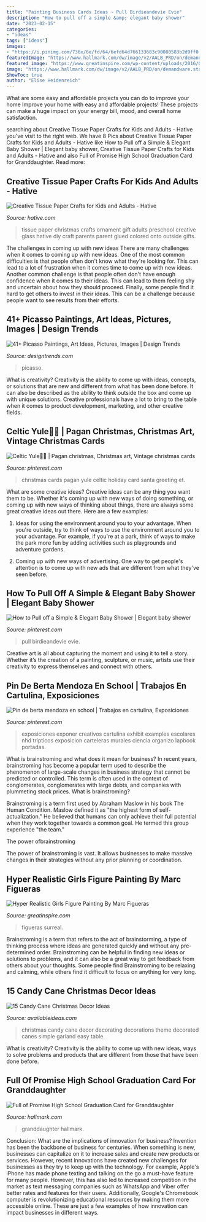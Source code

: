 ```yaml
---
title: "Painting Business Cards Ideas ~ Pull Birdieandevie Evie"
description: "How to pull off a simple &amp; elegant baby shower"
date: "2023-02-15"
categories:
- "ideas"
tags: ["ideas"]
images:
- "https://i.pinimg.com/736x/6e/fd/64/6efd64d766133683c90080583b2d9ff0.jpg"
featuredImage: "https://www.hallmark.com/dw/image/v2/AALB_PRD/on/demandware.static/-/Sites-hallmark-master/default/dw00bea2da/images/finished-goods/Full-of-Promise-High-School-Graduation-Card-for-Granddaughter-root-399GR3347_PV.1.GR3347.jpg_Source_Image.jpg"
featured_image: "https://www.greatinspire.com/wp-content/uploads/2016/07/Hyper-Realistic-Girls-Figure-Painting-By-Marc-Figueras-11-768x1039.jpg"
image: "https://www.hallmark.com/dw/image/v2/AALB_PRD/on/demandware.static/-/Sites-hallmark-master/default/dw00bea2da/images/finished-goods/Full-of-Promise-High-School-Graduation-Card-for-Granddaughter-root-399GR3347_PV.1.GR3347.jpg_Source_Image.jpg"
ShowToc: true
author: "Elise Heidenreich"
---
```



What are some easy and affordable projects you can do to improve your home
Improve your home with easy and affordable projects! These projects can make a huge impact on your energy bill, mood, and overall home satisfaction.

	

		
searching about Creative Tissue Paper Crafts for Kids and Adults - Hative you've visit to the right web. We have 8 Pics about Creative Tissue Paper Crafts for Kids and Adults - Hative like How to Pull off a Simple &amp; Elegant Baby Shower | Elegant baby shower, Creative Tissue Paper Crafts for Kids and Adults - Hative and also Full of Promise High School Graduation Card for Granddaughter. Read more:
		
    
## Creative Tissue Paper Crafts For Kids And Adults - Hative

<img loading=lazy src="https://hative.com/wp-content/uploads/2015/01/tissue-paper-crafts/11-tissue-paper-crafts.jpg" onerror="this.onerror=null;this.src='https://tse3.mm.bing.net/th?id=OIP.bwX_NhNdwfPOk6Ed29tJhQHaJ4&amp;pid=15.1';" alt="Creative Tissue Paper Crafts for Kids and Adults - Hative">

_Source: hative.com_

>tissue paper christmas crafts ornament gift adults preschool creative glass hative diy craft parents parent glued colored onto outside gifts. 

	

The challenges in coming up with new ideas
There are many challenges when it comes to coming up with new ideas. One of the most common difficulties is that people often don't know what they're looking for. This can lead to a lot of frustration when it comes time to come up with new ideas. Another common challenge is that people often don't have enough confidence when it comes to their ideas. This can lead to them feeling shy and uncertain about how they should proceed. Finally, some people find it hard to get others to invest in their ideas. This can be a challenge because people want to see results from their efforts.

    
## 41+ Picasso Paintings, Art Ideas, Pictures, Images | Design Trends

<img loading=lazy src="https://images.designtrends.com/wp-content/uploads/2016/03/09120213/First-Communion-Painting.jpg" onerror="this.onerror=null;this.src='https://tse4.mm.bing.net/th?id=OIP.huRBuH__6mSAeHl01_hvwwHaKo&amp;pid=15.1';" alt="41+ Picasso Paintings, Art Ideas, Pictures, Images | Design Trends">

_Source: designtrends.com_

>picasso. 

	

What is creativity?
Creativity is the ability to come up with ideas, concepts, or solutions that are new and different from what has been done before. It can also be described as the ability to think outside the box and come up with unique solutions. Creative professionals have a lot to bring to the table when it comes to product development, marketing, and other creative fields.

    
## Celtic Yule🎄🎻 | Pagan Christmas, Christmas Art, Vintage Christmas Cards

<img loading=lazy src="https://i.pinimg.com/736x/04/d3/63/04d3633723dc405f42260d934ac2249d.jpg" onerror="this.onerror=null;this.src='https://tse4.mm.bing.net/th?id=OIP.SnHmLGq3Mif3VGP663vMPAHaJ8&amp;pid=15.1';" alt="Celtic Yule🎄🎻 | Pagan christmas, Christmas art, Vintage christmas cards">

_Source: pinterest.com_

>christmas cards pagan yule celtic holiday card santa greeting et. 

	

What are some creative ideas?
Creative ideas can be any thing you want them to be. Whether it's coming up with new ways of doing something, or coming up with new ways of thinking about things, there are always some great creative ideas out there. Here are a few examples: 
1. Ideas for using the environment around you to your advantage. When you're outside, try to think of ways to use the environment around you to your advantage. For example, if you're at a park, think of ways to make the park more fun by adding activities such as playgrounds and adventure gardens. 

2. Coming up with new ways of advertising. One way to get people's attention is to come up with new ads that are different from what they've seen before.

    
## How To Pull Off A Simple &amp; Elegant Baby Shower | Elegant Baby Shower

<img loading=lazy src="https://i.pinimg.com/736x/6e/fd/64/6efd64d766133683c90080583b2d9ff0.jpg" onerror="this.onerror=null;this.src='https://tse2.mm.bing.net/th?id=OIP.f5LHH0L5wUvRNo3MqjeakAHaLH&amp;pid=15.1';" alt="How to Pull off a Simple &amp; Elegant Baby Shower | Elegant baby shower">

_Source: pinterest.com_

>pull birdieandevie evie. 

	

Creative art is all about capturing the moment and using it to tell a story. Whether it’s the creation of a painting, sculpture, or music, artists use their creativity to express themselves and connect with others.

    
## Pin De Berta Mendoza En School | Trabajos En Cartulina, Exposiciones

<img loading=lazy src="https://i.pinimg.com/736x/75/59/fc/7559fc3574ff60d370abf09b67891084.jpg" onerror="this.onerror=null;this.src='https://tse3.mm.bing.net/th?id=OIP.7W0wkpY1_AaRxsHoqWTvywAAAA&amp;pid=15.1';" alt="Pin de berta mendoza en school | Trabajos en cartulina, Exposiciones">

_Source: pinterest.com_

>exposiciones exponer creativos cartulina exhibit examples escolares nhd tripticos exposicion carteleras murales ciencia organizo lapbook portadas. 

	

What is brainstroming and what does it mean for business?
In recent years, brainstroming has become a popular term used to describe the phenomenon of large-scale changes in business strategy that cannot be predicted or controlled. This term is often used in the context of conglomerates, conglomerates with large debts, and companies with plummeting stock prices.
What is brainstroming?

Brainstroming is a term first used by Abraham Maslow in his book The Human Condition. Maslow defined it as "the highest form of self-actualization." He believed that humans can only achieve their full potential when they work together towards a common goal. He termed this group experience "the team."

The power ofbrainstroming

The power of brainstroming is vast. It allows businesses to make massive changes in their strategies without any prior planning or coordination.

    
## Hyper Realistic Girls Figure Painting By Marc Figueras

<img loading=lazy src="https://www.greatinspire.com/wp-content/uploads/2016/07/Hyper-Realistic-Girls-Figure-Painting-By-Marc-Figueras-11-768x1039.jpg" onerror="this.onerror=null;this.src='https://tse2.mm.bing.net/th?id=OIP.LNW0eNSWI9wtzVUsynusPgHaKB&amp;pid=15.1';" alt="Hyper Realistic Girls Figure Painting By Marc Figueras">

_Source: greatinspire.com_

>figueras surreal. 

	

Brainstroming is a term that refers to the act of brainstorming, a type of thinking process where ideas are generated quickly and without any pre-determined order. Brainstroming can be helpful in finding new ideas or solutions to problems, and it can also be a great way to get feedback from others about your thoughts. Some people find Brainstroming to be relaxing and calming, while others find it difficult to focus on anything for very long.

    
## 15 Candy Cane Christmas Decor Ideas

<img loading=lazy src="http://availableideas.com/wp-content/uploads/2015/09/Simple-Candy-Cane-Christmas-Decor.jpg" onerror="this.onerror=null;this.src='https://tse2.mm.bing.net/th?id=OIP.-W4x5GmigBRfrKUSnuhRwwDIEs&amp;pid=15.1';" alt="15 Candy Cane Christmas Decor Ideas">

_Source: availableideas.com_

>christmas candy cane decor decorating decorations theme decorated canes simple garland easy table. 

	

What is creativity?
Creativity is the ability to come up with new ideas, ways to solve problems and products that are different from those that have been done before.

    
## Full Of Promise High School Graduation Card For Granddaughter

<img loading=lazy src="https://www.hallmark.com/dw/image/v2/AALB_PRD/on/demandware.static/-/Sites-hallmark-master/default/dw00bea2da/images/finished-goods/Full-of-Promise-High-School-Graduation-Card-for-Granddaughter-root-399GR3347_PV.1.GR3347.jpg_Source_Image.jpg" onerror="this.onerror=null;this.src='https://tse1.mm.bing.net/th?id=OIP.e0PMIczBFfep4Uf750euFwHaKz&amp;pid=15.1';" alt="Full of Promise High School Graduation Card for Granddaughter">

_Source: hallmark.com_

>granddaughter hallmark. 

	

Conclusion: What are the implications of innovation for business?
Invention has been the backbone of business for centuries. When something is new, businesses can capitalize on it to increase sales and create new products or services. However, recent innovations have created new challenges for businesses as they try to keep up with the technology. For example, Apple's iPhone has made phone texting and talking on the go a must-have feature for many people. However, this has also led to increased competition in the market as text messaging companies such as WhatsApp and Viber offer better rates and features for their users. Additionally, Google's Chromebook computer is revolutionizing educational resources by making them more accessible online. These are just a few examples of how innovation can impact businesses in different ways.

